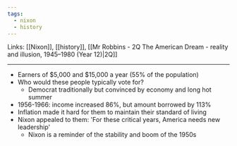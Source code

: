 ```yaml
---
tags:
  - nixon
  - history
---
```

Links: [[Nixon]], [[history]], [[Mr Robbins - 2Q The American Dream - reality and illusion, 1945–1980 (Year 12)|2Q]]

***

- Earners of $5,000 and $15,000 a year (55% of the population)
- Who would these people typically vote for?
	- Democrat traditionally but convinced by economy and long hot summer
- 1956-1966: income increased 86%, but amount borrowed by 113%
- Inflation made it hard for them to maintain their standard of living
- Nixon appealed  to them: 'For these critical years, America needs new leadership'
	- Nixon is a reminder of the stability and boom of the 1950s 